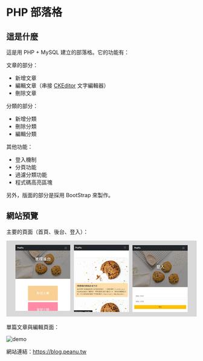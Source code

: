 # PHP 部落格

## 這是什麼

這是用 PHP + MySQL 建立的部落格。它的功能有：

文章的部分：

- 新增文章
- 編輯文章（串接 [CKEditor](https://ckeditor.com/docs/index.html) 文字編輯器）
- 刪除文章

分類的部分：

- 新增分類
- 刪除分類
- 編輯分類

其他功能：

- 登入機制
- 分頁功能
- 過濾分類功能
- 程式碼高亮區塊

另外，版面的部分是採用 BootStrap 來製作。

## 網站預覽

主要的頁面（首頁、後台、登入）：

![preview](preview.jpg)

單篇文章與編輯頁面：

![demo](demo.gif)


網站連結：https://blog.peanu.tw
